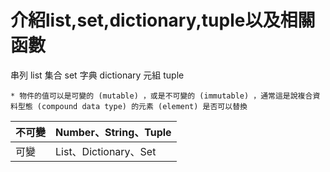 # 介紹list,set,dictionary,tuple以及相關函數

串列 list
集合 set
字典 dictionary
元組 tuple

	* 物件的值可以是可變的 (mutable) ，或是不可變的 (immutable) ，通常這是說複合資料型態 (compound data type) 的元素 (element) 是否可以替換

不可變	|Number、String、Tuple
----	|----
可變	|List、Dictionary、Set
